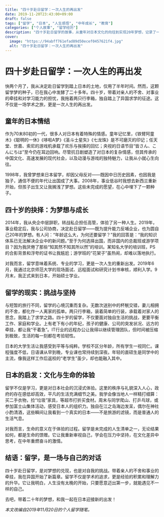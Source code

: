 ```yaml
---
title: "四十岁赴日留学：一次人生的再出发"
date: 2019-11-20T23:43:00+09:00
draft: false
tags: ["留学", "日本", "人生感悟", "中年成长", "教育"]
categories: ["个人故事", "留学经历"]
description: "四十岁赴日留学的故事，从童年对日本文化的向往到实现20年梦想，记录了一次意义非凡的再出发。"
cover:
  image: "https://94abff761efad89d50ecef0457621f4.jpg"
  alt: "四十岁赴日留学：一次人生的再出发"
---
```


# 四十岁赴日留学：一次人生的再出发

快两个月了，我从决定赴日留学到踏上日本的土地，仅用了半年时间。然而，这颗留学梦的种子，已在我心中发酵了二十多年。四十岁，带着对亲人的不舍、对事业的牵挂和对学习能力的担忧，我拖着两只行李箱，独自踏上了异国求学的征途。这不仅是一场学术之旅，更是一次人生的再出发。

## 童年的日本情结

作为70末80初的一代，很多人对日本有着特殊的情感。童年记忆里，《铁臂阿童木》《聪明的一休》《哆啦A梦》《圣斗士星矢》《七龙珠》是不可磨灭的印记；任天堂、世嘉、索尼的游戏机承载了欢乐与挨揍的回忆；央视的日语节目“皆さん、こんにちは”至今仍在耳边回响。尽管抗日剧塑造了对日本的复杂情感，但其传承的中国文化、高速发展的现代社会，以及动漫与游戏的独特魅力，让我从小就心生向往。

1998年，我曾梦想来日本留学，却因父母反对——既因中日历史因素，也因我是独子，通信不便的年代让出国成了大事。2008年，事业低谷时我想去新西兰重新开始，但孩子出生又让我搁浅了梦想。这些未完成的愿望，在心中埋下了一颗种子。

## 四十岁的抉择：为梦想与成长

2014年，我从央企中层辞职，转战私企担任高管，体验了另一种人生。2019年，事业稳定后，我与公司协商，决定赴日留学——既为提升能力反哺企业，也为圆自己20年的梦想。有人问：“年龄这么大，为何还要留学？”我的回答是：“我的知识体系已无法解决企业中的新问题。”至于为何选择出国，而非国内的总裁班或游学项目？因为我厌倦了那些“知其然不知其所以然”的培训。某知名大学的培训班，PS的合影背景和浮夸的证书让我尴尬；游学班的“花架子”虽热闹，却难以落地执行。

对我而言，留学意味着系统、专业的学习，更是一次人生的重新出发。2019年6月，我通过北京师范大学的现场面试、远程面试和研究计划书审核，顺利入学。9月末，我正式来到日本，开始硕士学业。

## 留学的现实：挑战与坚持

与短暂的旅行不同，留学的心境沉重而复杂。无数次送别中的杯觥交错，妻儿相拥的不舍，都化作一人离家的孤单。两只行李箱，装着简单的行装，承载着对家人的思念，我踏上了求学之路。四十岁的留学，不仅要面对独自生活的挑战，更要平衡工作、家庭和学业。上有老下有小的年纪，孩子的健康、公司的突发状况、远方的牵挂，都让我“干着急”。IT行业的远程办公让我得以继续管理团队，但时间被压缩到极致，生活的每一刻都在考验韧性。

日本的大学生活让我感受到平等与纯粹。学校不区分年龄，所有学生一视同仁。课程强度不低，日语课从早到晚，专业课也常持续到深夜。年轻的直硕生是同学中的主流，像我这样工作后返校的“老学生”虽少，却也能融入其中。

## 日本的启发：文化与生命的体验

留学不仅是学习，更是对日本社会的沉浸式体验。这里的秩序与礼貌深入人心，政府的存在感低却高效，平凡的生活充满细节之美。我学会像当地人一样精打细算：买二手衣物，捡“垃圾”家具，等超市打折买食材。周末与同学爬山、打乒乓球，或参加富士山集体活动，感受日本人的组织力。独自在江之岛海边发呆，偶尔在神社小酌清酒，这些瞬间让我看到一个真实的日本——不是旅游的滤镜，而是普通人的生活气息。

对我而言，生命的意义在于体验的过程。留学是未完成的人生清单之一，无论结果如何，都是生命的馈赠。它让我重新审视自己，学会在压力中坚持，在文化差异中思考，在中年重燃奋斗的激情。

## 结语：留学，是一场与自己的对话

四十岁赴日留学，是对梦想的兑现，也是对自我的挑战。带着亲人的不舍和事业的牵挂，我在异国开始了新篇章。留学不仅是学术的追求，更是经验的积累和理解力的升华。它让我明白，人生没有太晚的开始，只要愿意迈出第一步，就能遇见不一样的自己。

去吧，带着二十年的梦想，和我一起在日本迎接新的出发！

*本文改编自2019年11月20日的个人留学随笔。*